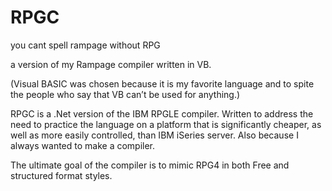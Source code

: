 # RPGC
you cant spell rampage without RPG

a version of my Rampage compiler written in VB.

(Visual BASIC was chosen because it is my favorite language and to spite the people who say that VB can’t be used for anything.)

RPGC is a .Net version of the IBM RPGLE compiler. Written to address the need to practice the language on a 
platform that is significantly cheaper, as well as more easily controlled, than IBM iSeries server.
Also because I always wanted to make a compiler.

The ultimate goal of the compiler is to mimic RPG4 in both Free and structured format styles.
